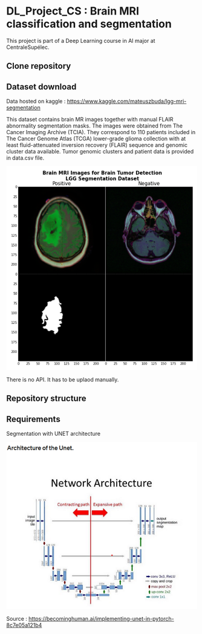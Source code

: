 # DL_Project_CS : Brain MRI classification and segmentation

This project is part of a Deep Learning course in AI major at CentraleSupélec.

## Clone repository

## Dataset download
Data hosted on kaggle : https://www.kaggle.com/mateuszbuda/lgg-mri-segmentation

This dataset contains brain MR images together with manual FLAIR abnormality segmentation masks.
The images were obtained from The Cancer Imaging Archive (TCIA).
They correspond to 110 patients included in The Cancer Genome Atlas (TCGA) lower-grade glioma collection with at least fluid-attenuated inversion recovery (FLAIR) sequence and genomic cluster data available.
Tumor genomic clusters and patient data is provided in data.csv file.

![image](images/dataset.png)

There is no API. It has to be uplaod manually.

## Repository structure

## Requirements 

Segmentation with UNET architecture

![image](images/unet_archi.png)

Source : https://becominghuman.ai/implementing-unet-in-pytorch-8c7e05a121b4
